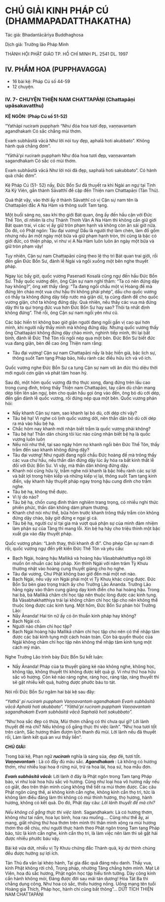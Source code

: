 # CHÚ GIẢI KINH PHÁP CÚ (DHAMMAPADATTHAKATHA)

Tác giả: Bhadantācāriya Buddhaghosa

Dịch giả: Trưởng lão Pháp Minh

THÀNH HỘI PHẬT GIÁO TP. HỒ CHÍ MINH
PL. 2541 DL. 1997

## IV. PHẨM HOA (PUPPHAVAGGA)

- 16 bài kệ: Pháp Cú số 44-59
- 12 chuyện.

### IV. 7- CHUYỆN THIỆN NAM CHATTAPĀṆI (Chattapāṇi upāsakavatthu)

**KỆ NGÔN: (Pháp Cú số 51-52)**

“Yathāpi ruciraṁ pupphaṁ “Như đóa hoa tươi đẹp, vaṇṇavantaṁ agandhakaṁ Có sắc chẳng mùi thơm.

Evaṁ subhāsitā vācā Như lời nói tuy đẹp, aphalā hoti akubbato”. Không hành quả chẳng đơm”.

“Yāthā'pi ruciraṁ pupphaṁ Như đóa hoa tươi đẹp, vaṇṇavantaṁ sagandhakaṁ Có sắc có mùi thơm.

Evaṁ subhāsitā vācā Như lời nói đã đẹp, saphalā hoti sakubbato”. Có hành quả chắc đơm”.

Kệ Pháp Cú (51- 52) nầy, Đức Bổn Sư đã thuyết ra khi Ngài an ngự tại Tịnh Xá Kỳ Viên, gần thành Sāvatthī đề cập đến Thiện nam Chattapāṇi (Tản Thủ).

Quả thật vậy, vào thời ấy ở thành Sāvatthī có vị Cận sự nam tên là Chattapāṇi đắc A Na Hàm và thông suốt Tam tạng.

Một buổi sáng nọ, sau khi thọ giới Bát quan, ông ấy đến hầu cận với Đức Thế Tôn, dĩ nhiên là chư Thánh Thinh Văn A Na Hàm thì không cần giữ giới Bát quan trai, vì các vị ấy giữ tròn phạm hạnh và không còn ăn sái giờ nữa. Do đó, có Phật ngôn: Tâu đại vương! Dầu là người thợ làm chén, làm đồ gốm nhưng nếu ăn một ngày một bữa và giữ phạm hạnh tròn, thì cũng là bậc có giới đức, có thiện pháp, ví như vị A Na Hàm luôn luôn ăn ngày một bữa và giữ tròn phạm vậy!

Tuy nhiên, Cận sự nam Chattapāṇi cũng theo lệ thọ trì Bát quan trai giới, rồi đến gần Đức Bổn
Sư, đảnh lễ Ngài và ngồi xuống một bên nghe thuyết pháp.

Ngay lúc bấy giờ, quốc vương Pasenadi Kosalā cũng ngự đến hầu Đức Bổn Sư.
Thấy quốc vương đến, ông Cận sự nam nghĩ thầm: “Ta có nên đứng dậy hay không?”, ông xét thấy rằng: “Ta đang ngồi chầu một vị Hoàng đế mà đứng lên chào một vua chư hầu thì không phải phép”, dầu cho quốc vương có thấy ta không đứng dậy tiếp rước mà giận dữ, ta cũng đành để cho quốc vương giận, chớ ta không đứng dậy. Quả nhiên, nếu thấy các vua mà đứng dậy thì ta quí trọng đức vua hơn Đức Bổn Sư hay sao? Thôi ta nhất định không đứng”. Thế rồi, ông Cận sự nam ngồi yên như cũ.

Các bậc hiền trí không bao giờ giận người đang ngồi gần vị cao quí hơn mình, khi người nầy thấy mình mà không đứng dậy. Nhưng quốc vương thấy ông Chattapāṇi không đứng dậy chào mình, nghinh tiếp mình, thì lại bất bình, đảnh lễ Đức Thế Tôn rồi ngồi nép qua một bên. Đức Bổn Sư biết đức vua đang giận, bèn đề cao ông Thiện nam rằng:

- Tâu đại vương! Cận sự nam Chattapāṇi nầy là bậc hiền giả, bậc lịch sự, thông suốt Tam tạng
  Pháp bảo, hiểu rành các điều hữu ích và vô ích.

Quốc vương nghe Đức Bổn Sư ca tụng Cận sự nam với ân đức thù diệu thời mới nguôi cơn giận và phát tâm hoan hỷ.

Sau đó, một hôm quốc vương đã thọ thực xong, đang đứng trên lầu cao trong cung đình, trông thấy Thiện nam Chattapāṇi, tay cầm dù chân mang dép tiến lên sân ngự, bèn cho quân hầu gọi ông vào đền, ông bỏ dù cởi dép, đến gần đảnh lễ quốc vương, rồi đứng nép qua một bên. Quốc vương phán hỏi:

- Nầy khanh Cận sự nam, sao khanh lại bỏ dù, cởi dép chi vậy?
- Tâu bệ hạ! Vì nghe có lịnh quốc vương dời, nên thần dân bỏ dù cởi dép ra mà vào hầu bệ hạ.
- Chắc hôm nay khanh mới nhận biết trẫm là quốc vương phải không?
- Tâu bệ hạ! Thần dân chúng tôi lúc nào cũng nhận biết bệ hạ là quốc vương luôn luôn
- Nếu nói như thế, tại sao ngày hôm nọ khanh ngồi bên Đức Thế Tôn, thấy trẫm đến sao khanh không đứng dậy?
- Tâu đại vương! Như người đang ngồi chầu Đức hoàng đế mà trông thấy các vua chư hầu, nếu thần dân đứng dậy lúc ấy hóa ra bất kính thất lễ đối với Đức Bổn Sư. Vì vậy, mà thần dân không đứng dậy.
- Khanh nói cũng hữu lý, trẫm nghe nói khanh là bậc hiểu rành các sự lợi và bất lợi trong hiện kiếp và những kiếp vị lại, thông suốt Tam tạng kinh điển, vậy khanh hãy thuyết pháp ngay trong hậu cung đình cho trẫm nghe.
- Tâu bệ hạ, không thể được.
- Vì lý do nào?
- Tâu bệ hạ, chốn cung đình thâm nghiêm trang trọng, có nhiều nghi thức phiền phức, thần dân không dám phạm thượng.
- Khanh chớ nói như thế, bữa hôm trước khanh trông thấy trẫm còn không đứng dậy chào, bây giờ đừng e ngại gì cả.
- Tâu bệ hạ, người cư sĩ tại gia mà vượt quá phận sự của mình đảm nhiệm làm phận sự của Tăng thì mang lỗi. Xin bệ hạ hãy cho triệu thỉnh một bậc xuất gia vào đây thuyết pháp.

Quốc vương phán: “Lành thay, thôi khanh đi đi”.
Cho phép Cận sự nam đi rồi, quốc vương ngự đến yết kiến Đức Thế Tôn và yêu cầu:

- Bạch Ngài, hoàng hậu Mallikā và hoàng hậu Vāsabhakhattiya ngỏ lời muốn ôn nhuần các bài pháp. Xin thỉnh Ngài với năm trăm Tỳ Khưu thường nhật vào hoàng cung thuyết giảng cho họ nghe.
- Tâu đại vương, Chư Phật không bao giờ đến mãi một nơi nào.
- Bạch Ngài, nếu vậy xin Ngài phái một vị Tỳ Khưu khác cũng được. Đức Bổn Sư bèn giao trọng trách ấy cho Trưởng Lão Ānanda. Trưởng Lão hằng ngày vào thâm cung giảng dạy kinh điển cho hai hoàng hậu. Trong hai bà, bà Mallikā chăm chỉ học tập nên thuộc lòng được các kinh tụng. Bà Vāsabhakhatthiya trái lại không chăm chỉ học tập cho nên không thể thuộc lòng được các kinh tụng. Một hôm, Đức Bổn Sư phán hỏi Trưởng Lão:
- Nầy Ānanda! Hai tín nữ ấy có ôn thuần kinh pháp hay không?
- Bạch Ngài có.
- Người nào chăm chỉ học tập?
- Bạch Ngài hoàng hậu Mallikā chăm chỉ học tập cho nên có thể nhập tâm được các bài kinh tụng một cách hoàn toàn. Còn bà quyến thuộc của Ngài không chăm chỉ học tập nên không thể nhập tâm kinh tụng một cách mỹ mãn.

Nghe Trưởng Lão trình bày Đức Bổn Sư kết luận:

- Nầy Ānanda! Pháp của ta thuyết giảng kẻ nào không nghe, không học, không tập, không thuyết thì không được kết quả gì. Ví như thứ hoa hữu sắc vô hương. Còn kẻ nào ráng nghe, ráng học, ráng tập, ráng thuyết thì sẽ gặt nhiều kết quả, hưởng được phước báu to tát.

Nói rồi Đức Bổn Sư ngâm hai bài kệ sau đây:

_“Yathā' pi ruciraṁ pupphaṁ
Vaṇṇavantaṁ agandhakaṁ
Evaṁ subhāsitā vācā
Aphalā hoti akubbato”. “Yāthā'pi ruciraṁ pupphaṁ
Vaṇṇavantaṁ sagandhakaṁ
Evaṁ subhāsitā vācā
Saphalā hoti sakubbato”._

“Như hoa sắc đẹp có thừa,
Mùi thơm chẳng có thì chưa quí gì?
Lời lành thuyết để mà chi?
Nếu không cố gắng thực thi việc lành”. “Như hoa tươi tốt trên cành,
Sắc hương thắm đượm lịch thanh đủ mùi.
Lời lành nếu đã thuyết rồi,
Làm lành kết quả an vui thấy liền”.

**CHÚ GIẢI:**

Trong bài kệ, Phạn ngữ **_ruciraṁ_** nghĩa là sáng sủa, đẹp đẽ, tươi tốt. **_Vaṇṇavantaṁ_** : Là có đầy đủ màu sắc. **_Agandhakaṁ_** : Là không có hương thơm, như nhiều loại hoa ở rừng núi, trừ ra hoa lài, hoa sứ, hoa mẫu đơn.

**_Evaṁ subhāsitā vācā:_** Lời lành ở đây là Phật ngôn trong Tam tạng Pháp bảo, ví như loài hoa hữu sắc vô hương. Cũng như loại hoa vô hương nầy nếu có giắt, đeo trên thân mình cũng không thể tiết ra mùi thơm được. Các câu Phật ngôn cũng thế, ai không kính cẩn nghe, không kính cẩn thọ trì, tức là không làm điều đáng làm thì không có mùi thinh hương, thọ hương, hành hương, không có kết quả. Do đó, Phật dạy câu: _Lời lành thuyết để mà chi?_

_Nếu không cố gắng thực thi việc lành._
Sagandhakaṁ: Là có hương thơm, không như tai nấm, hoa lục bình, hoa rau muống.... Cũng như thế ấy, ai mang, giắt những thứ hoa thơm trên mình thì thân mình xông ra mùi hương thơm tho dễ chịu, như người thực hành theo Phật ngôn trong Tam tạng Pháp bảo, tức là kính cẩn nghe, kính cẩn thọ trì, là làm việc nên làm thì sẽ gặt hái được nhiều phước báu vậy.

Bài kệ vừa dứt, nhiều vị Tỳ Khưu chứng đắc Thánh quả, kỳ dư thính chúng đều được hưởng sự lợi ích.

Tản Thủ đa văn lại khéo hành,
Tại gia đắc quả đáng nêu danh.
Thấy vua, kỉnh Phật không rời chỗ,
Trọng pháp, nhường Tăng chẳng hợm mình.
Mạt Lê Viên, hoa đủ sắc hương,
Phật ngôn học tập hiểu tinh tường.
Dày công kính cẩn hành không mỏi, Đáng được đời sau mãi tán dương!
Hòa Tát Ba thì chẳng dụng công,
Như hoa có sắc, thiếu hương nồng.
Uổng mang tên tuổi Hoàng gia Thích,
Pháp học, hành chi cũng bất thông”...
DỨT TÍCH THIỆN NAM CHATTAPĀṆI
